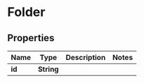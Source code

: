 

# Folder


## Properties

| Name | Type | Description | Notes |
|------------ | ------------- | ------------- | -------------|
|**id** | **String** |  |  |



